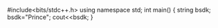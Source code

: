 #include<bits/stdc++.h>
using namespace std;
int main()
{
string bsdk;
bsdk="Prince";
cout<<bsdk;
}
